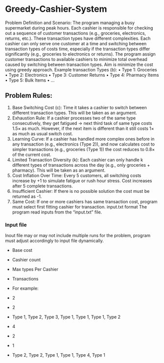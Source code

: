 # Greedy-Cashier-System
Problem Definition and Scenario:
The program managing a busy supermarket during peak hours. Each cashier is responsible for checking out a sequence of customer transactions (e.g., groceries, electronics, returns, etc.). These transaction types have different complexities.
Each cashier can only serve one customer at a time and switching between transaction types of costs time, especially if the transaction types differ significantly (e.g., groceries to electronics or returns).
The program assign customer transactions to available cashiers to minimize total overhead caused by switching between transaction types.
Aim is minimize the cost using greedy approach.
Example transaction Types (b):
•	Type 1: Groceries
•	Type 2: Electronics
•	Type 3: Customer Returns
•	Type 4: Pharmacy Items
•	Type 5: Bulk Items
•	…


## Problem Rules:
1.	Base Switching Cost (c): 
Time it takes a cashier to switch between different transaction types. This will be taken as an argument.
2.	Exhaustion Rule:
If a cashier processes two of the same type consecutively, they get fatigued → next third task of same type costs 1.5× as much. However, if the next item is different than it still costs 1× as much as usual switch cost.
3.	Learning Curve:
If a cashier has handled more complex ones before in any transaction (e.g., electronics (Type 2)), and now calculates cost to simpler transactions (e.g., groceries (Type 1)) the cost reduces to 0.8× of the current cost.
4.	Limited Transaction Diversity (k):
Each cashier can only handle k different types of transactions across the day (e.g., only groceries + pharmacy). This will be taken as an argument.
5.	Cost Inflation Over Time:
Every 5 customers, all switching costs increase by +1 to simulate fatigue or rush hour stress. Cost increases after 5 complete transactions.
6.	Insufficient Cashier:
If there is no possible solution the cost must be returned as -1.
7.	Same Cost:
If one or more cashiers has same transaction cost, program must select first fitting cashier for transaction.
input.txt format
The program read inputs from the “input.txt” file.



### Input file
Inout file may or may not include multiple runs for the problem, program must adjust accordingly to input file dynamically.
* Base cost
* Cashier count
* Max types Per Cashier
* Transactions

* For example:
* 2
* 2
* Type 1, Type 2, Type 3, Type 1, Type 1, Type 1, Type 2
* 4
* 2
* 1
* Type 2, Type 2, Type 1, Type 1, Type 4, Type 1
